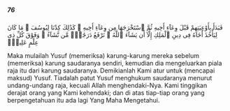 ##### 76

<span class="ayah">فَبَدَأَ بِأَوْعِيَتِهِمْ قَبْلَ وِعَآءِ أَخِيهِ ثُمَّ ٱسْتَخْرَجَهَا مِن وِعَآءِ أَخِيهِ ۚ كَذَٰلِكَ كِدْنَا لِيُوسُفَ ۖ مَا كَانَ لِيَأْخُذَ أَخَاهُ فِى دِينِ ٱلْمَلِكِ إِلَّآ أَن يَشَآءَ ٱللَّهُ ۚ نَرْفَعُ دَرَجَٰتٍۢ مَّن نَّشَآءُ ۗ وَفَوْقَ كُلِّ ذِى عِلْمٍ عَلِيمٌۭ</span>

<span class="ayah_translation">Maka mulailah Yusuf (memeriksa) karung-karung mereka sebelum (memeriksa) karung saudaranya sendiri, kemudian dia mengeluarkan piala raja itu dari karung saudaranya. Demikianlah Kami atur untuk (mencapai maksud) Yusuf. Tiadalah patut Yusuf menghukum saudaranya menurut undang-undang raja, kecuali Allah menghendaki-Nya. Kami tinggikan derajat orang yang Kami kehendaki; dan di atas tiap-tiap orang yang berpengetahuan itu ada lagi Yang Maha Mengetahui.</span>
